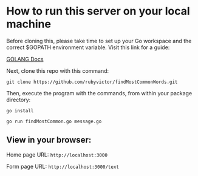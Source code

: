 # How to run this server on your local machine

Before cloning this, please take time to set up your Go workspace and the correct $GOPATH environment variable. Visit this link for a guide:

[GOLANG Docs](https://golang.org/doc/code.html#next)

Next, clone this repo with this command:

`git clone https://github.com/rubyvictor/findMostCommonWords.git`

Then, execute the program with the commands, from within your package directory:

```go install```

```go run findMostCommon.go message.go```

## View in your browser:

Home page URL:  ```http://localhost:3000```

Form page URL:  ```http://localhost:3000/text```